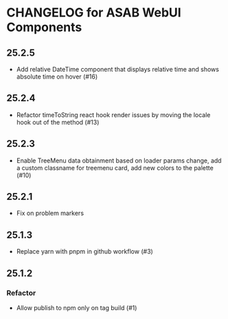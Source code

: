 # CHANGELOG for ASAB WebUI Components

## 25.2.5

- Add relative DateTime component that displays relative time and shows absolute time on hover (#16)

## 25.2.4

- Refactor timeToString react hook render issues by moving the locale hook out of the method (#13)

## 25.2.3

- Enable TreeMenu data obtainment based on loader params change, add a custom classname for treemenu card, add new colors to the palette (#10)

## 25.2.1

- Fix on problem markers

## 25.1.3

- Replace yarn with pnpm in github workflow (#3)

## 25.1.2

### Refactor

- Allow publish to npm only on tag build (#1)

